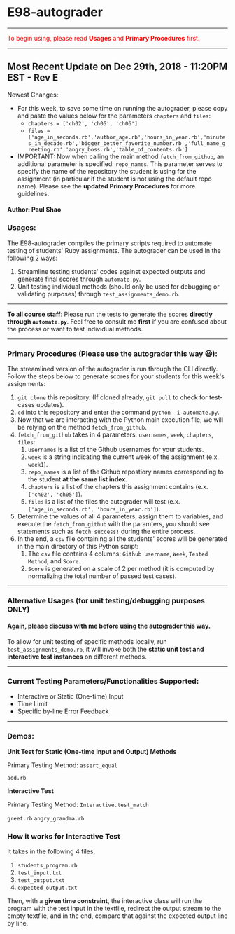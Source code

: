 # E98-autograder
______________________________________________________________________________________________________________________________
<span style="color:red"> To begin using, please read **Usages** and **Primary Procedures** first. </span>
______________________________________________________________________________________________________________________________
## Most Recent Update on Dec 29th, 2018 - 11:20PM EST - Rev E
Newest Changes:
* For this week, to save some time on running the autograder, please copy and paste the values below for the parameters `chapters` and `files`:
  * `chapters = ['ch02', 'ch05', 'ch06']`
  * `files = ['age_in_seconds.rb','author_age.rb','hours_in_year.rb','minutes_in_decade.rb','bigger_better_favorite_number.rb','full_name_greeting.rb','angry_boss.rb','table_of_contents.rb']`
* IMPORTANT: Now when calling the main method `fetch_from_github`, an additional parameter is specified: `repo_names`. This parameter serves to specify the name of the repository the student is using for the assignment (in particular if the student is not using the default repo name). Please see the **updated Primary Procedures** for more guidelines.

#### Author: Paul Shao

### Usages:
The E98-autograder compiles the primary scripts required to automate testing of students' Ruby assignments.
The autograder can be used in the following 2 ways:
1. Streamline testing students' codes against expected outputs and generate final scores through `automate.py`.
2. Unit testing individual methods (should only be used for debugging or validating purposes) through `test_assignments_demo.rb`.
______________________________________________________________________________________________________________________________
**To all course staff**: Please run the tests to generate the scores **directly through `automate.py`**. Feel free to consult me **first** if you are confused about the process or want to test individual methods.
______________________________________________________________________________________________________________________________
### Primary Procedures (Please use the autograder this way 😃):
The streamlined version of the autograder is run through the CLI directly. Follow the steps below to generate scores for your students for this week's assignments:
1. `git clone` this repository. (If cloned already, `git pull` to check for test-cases updates).
2. `cd` into this repository and enter the command `python -i automate.py`.
3. Now that we are interacting with the Python main execution file, we will be relying on the method `fetch_from_github`.
4. `fetch_from_github` takes in 4 parameters: `usernames`, `week`, `chapters`, `files`:
   1. `usernames` is a list of the Github usernames for your students.
   2. `week` is a string indicating the current week of the assignment (e.x. `week1`).
   3. `repo_names` is a list of the Github repostiory names corresponding to the student **at the same list index**. 
   4. `chapters` is a list of the chapters this assignment contains (e.x. `['ch02', 'ch05']`).
   5. `files` is a list of the files the autograder will test (e.x. `['age_in_seconds.rb', 'hours_in_year.rb']`).
5. Determine the values of all 4 parameters, assign them to variables, and execute the `fetch_from_github` with the paramters, you should see statements such as `fetch success!` during the entire process.
6. In the end, a `csv` file containing all the students' scores will be generated in the main directory of this Python script:
   1. The `csv` file contains 4 columns: `Github username`, `Week`, `Tested Method`, and `Score`.
   2. `Score` is generated on a scale of 2 per method (it is computed by normalizing the total number of passed test cases).

______________________________________________________________________________________________________________________________
### Alternative Usages (for unit testing/debugging purposes ONLY)
#### Again, please discuss with me before using the autograder this way.

To allow for unit testing of specific methods locally, run `test_assignments_demo.rb`, it will invoke both the **static unit test and interactive test instances** on different methods.
______________________________________________________________________________________________________________________________
### Current Testing Parameters/Functionalities Supported:

* Interactive or Static (One-time) Input
* Time Limit
* Specific by-line Error Feedback

______________________________________________________________________________________________________________________________

### Demos:

**Unit Test for Static (One-time Input and Output) Methods**

Primary Testing Method: `assert_equal`

`add.rb`

**Interactive Test**

Primary Testing Method: `Interactive.test_match`

`greet.rb`
`angry_grandma.rb`

### How it works for Interactive Test
It takes in the following 4 files,
1. `students_program.rb`
2. `test_input.txt`
3. `test_output.txt`
4. `expected_output.txt`

Then, with a **given time constraint**, the interactive class will run the program with the test input in the textfile, redirect the output stream to the empty textfile, and in the end, compare that against the expected output line by line.

